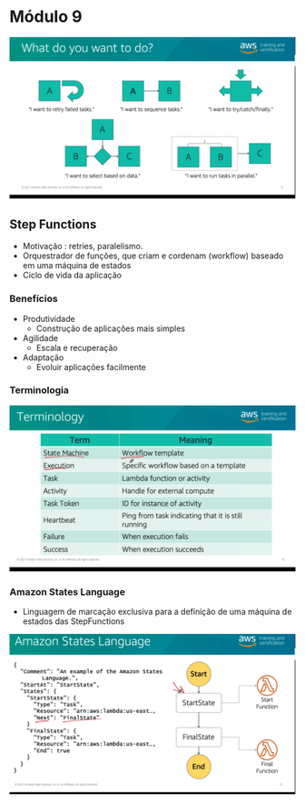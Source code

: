# Módulo 9
![picture 3](images/e14dbcc1138e174217c5e57f097fb2349713cb8cfb07276e69b2c87b18e03d03.png)  

## Step Functions
- Motivação : retries, paralelismo. 
- Orquestrador de funções, que criam e cordenam (workflow) baseado em uma máquina de estados
- Ciclo de vida da aplicação

### Benefícios
- Produtividade
  - Construção de aplicações mais simples
- Agilidade
  - Escala e recuperação
- Adaptação
  - Evoluir aplicações facilmente


### Terminologia

![picture 4](images/f805077b9a65d1e6ac28b5372ba351bc27acd4eef63c623006a9ee43890ff67f.png)  


### Amazon States Language
- Linguagem de marcação exclusiva para a definição de uma máquina de estados das StepFunctions

![picture 5](images/990d937ff707ed9112f5ab32b9f9698cf830a3f967f4bda05ffe530255ae4a56.png)  

